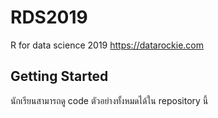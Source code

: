 # RDS2019
R for data science 2019
https://datarockie.com

## Getting Started
นักเรียนสามารถดู code ตัวอย่างทั้งหมดได้ใน repository นี้
